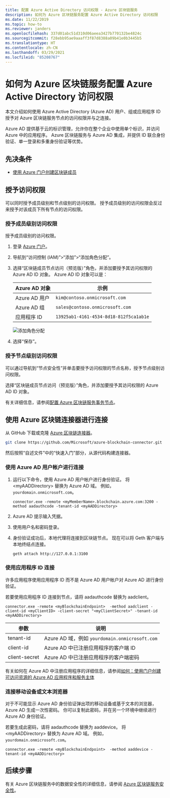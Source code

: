 ```yaml
---
title: 配置 Azure Active Directory 访问权限 - Azure 区块链服务
description: 如何为 Azure 区块链服务配置 Azure Active Directory 访问权限
ms.date: 11/22/2019
ms.topic: how-to
ms.reviewer: janders
ms.openlocfilehash: 337d01abc51d310d06aeea3427b770132be4824c
ms.sourcegitcommit: f28ebb95ae9aaaff3f87d8388a09b41e0b3445b5
ms.translationtype: HT
ms.contentlocale: zh-CN
ms.lasthandoff: 03/29/2021
ms.locfileid: "85208767"
---
```

# <a name="how-to-configure-azure-active-directory-access-for-azure-blockchain-service"></a>如何为 Azure 区块链服务配置 Azure Active Directory 访问权限

本文介绍如何使用 Azure Active Directory (Azure AD) 用户、组或应用程序 ID 授予对 Azure 区块链服务节点的访问权限并与之连接。

Azure AD 提供基于云的标识管理，允许你在整个企业中使用单个标识，并访问 Azure 中的应用程序。 Azure 区块链服务与 Azure AD 集成，并提供 ID 联合身份验证、单一登录和多重身份验证等优势。

## <a name="prerequisites"></a>先决条件

* [使用 Azure 门户创建区块链成员](create-member.md)

## <a name="grant-access"></a>授予访问权限

可以同时授予成员级别和节点级别的访问权限。 授予成员级别的访问权限会反过来授予对该成员下所有节点的访问权限。

### <a name="grant-member-level-access"></a>授予成员级别访问权限

授予成员级别的访问权限。

1. 登录 [Azure 门户](https://portal.azure.com)。
1. 导航到“访问控制 (IAM)”>“添加”>“添加角色分配”。
1. 选择“区块链成员节点访问（预览版）”角色，并添加要授予其访问权限的 Azure AD ID 对象。 Azure AD ID 对象可以是：

    | Azure AD 对象 | 示例 |
    |-----------------|---------|
    | Azure AD 用户   | `kim@contoso.onmicrosoft.com` |
    | Azure AD 组  | `sales@contoso.onmicrosoft.com` |
    | 应用程序 ID  | `13925ab1-4161-4534-8d18-812f5ca1ab1e` |

    ![添加角色分配](./media/configure-aad/add-role-assignment.png)

1. 选择“保存”。

### <a name="grant-node-level-access"></a>授予节点级别访问权限

可以通过导航到“节点安全性”并单击要授予访问权限的节点名称，授予节点级别访问权限。

选择“区块链成员节点访问（预览版）”角色，并添加要授予其访问权限的 Azure AD ID 对象。

有关详细信息，请参阅[配置 Azure 区块链服务事务节点](configure-transaction-nodes.md#azure-active-directory-access-control)。

## <a name="connect-using-azure-blockchain-connector"></a>使用 Azure 区块链连接器进行连接

从 GitHub 下载或克隆 [Azure 区块链连接器](https://github.com/Microsoft/azure-blockchain-connector/)。

```bash
git clone https://github.com/Microsoft/azure-blockchain-connector.git
```

然后按照“自述文件”中的“快速入门”部分，从源代码构建连接器。

### <a name="connect-using-an-azure-ad-user-account"></a>使用 Azure AD 用户帐户进行连接

1. 运行以下命令，使用 Azure AD 用户帐户进行身份验证。 将 \<myAADDirectory\> 替换为 Azure AD 域。 例如，`yourdomain.onmicrosoft.com`。

    ```
    connector.exe -remote <myMemberName>.blockchain.azure.com:3200 -method aadauthcode -tenant-id <myAADDirectory> 
    ```

1. Azure AD 提示输入凭据。
1. 使用用户名和密码登录。
1. 身份验证成功后，本地代理将连接到区块链节点。 现在可以将 Geth 客户端与本地终结点连接。

    ```bash
    geth attach http://127.0.0.1:3100
    ```

### <a name="connect-using-an-application-id"></a>使用应用程序 ID 连接

许多应用程序使用应用程序 ID 而不是 Azure AD 用户帐户对 Azure AD 进行身份验证。

若要使用应用程序 ID 连接到节点，请将 aadauthcode 替换为 aadclient。

```
connector.exe -remote <myBlockchainEndpoint>  -method aadclient -client-id <myClientID> -client-secret "<myClientSecret>" -tenant-id <myAADDirectory>
```

| 参数 | 说明 |
|-----------|-------------|
| tenant-id | Azure AD 域，例如 `yourdomain.onmicrosoft.com`
| client-id | Azure AD 中已注册应用程序的客户端 ID
| client-secret | Azure AD 中已注册应用程序的客户端密码

有关如何在 Azure AD 中注册应用程序的详细信息，请参阅[如何：使用门户创建可访问资源的 Azure AD 应用程序和服务主体](../../active-directory/develop/howto-create-service-principal-portal.md)

### <a name="connect-a-mobile-device-or-text-browser"></a>连接移动设备或文本浏览器

对于不可能显示 Azure AD 身份验证弹出项的移动设备或基于文本的浏览器，Azure AD 生成一次性密码。 你可以复制此密码，并在另一个环境中继续进行 Azure AD 身份验证。

若要生成此密码，请将 aadauthcode 替换为 aaddevice。 将 \<myAADDirectory\> 替换为 Azure AD 域。 例如，`yourdomain.onmicrosoft.com`。

```
connector.exe -remote <myBlockchainEndpoint>  -method aaddevice -tenant-id <myAADDirectory>
```

## <a name="next-steps"></a>后续步骤

有关 Azure 区块链服务中的数据安全性的详细信息，请参阅 [Azure 区块链服务安全性](data-security.md)。